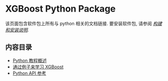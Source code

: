 # XGBoost Python Package

该页面包含软件包上所有与 python 相关的文档链接. 要安装软件包, 请参阅 [_构建和安装说明_](../build.html).

## 内容目录

*   [Python 教程概述](python_intro.html)
*   [通过例子来学习 XGBoost](https://github.com/apachecn/xgboost-doc-zh/tree/v0.60/demo/zh)
*   [Python API 参考](python_api.html)